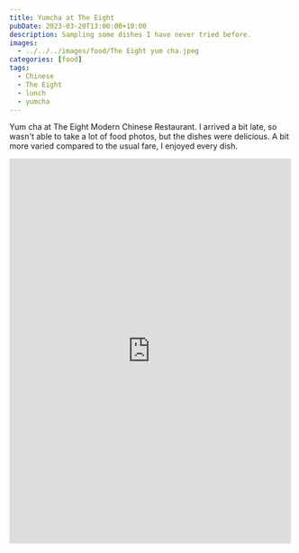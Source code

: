 ```yaml
---
title: Yumcha at The Eight
pubDate: 2023-03-20T13:00:00+10:00
description: Sampling some dishes I have never tried before.
images:
  - ../../../images/food/The Eight yum cha.jpeg
categories: [food]
tags:
  - Chinese
  - The Eight
  - lunch
  - yumcha
---
```


Yum cha at The Eight Modern Chinese Restaurant. I arrived a bit late, so wasn't able to take a lot of food photos, but the dishes were delicious. A bit more varied compared to the usual fare, I enjoyed every dish.

<iframe src="https://www.facebook.com/plugins/post.php?href=https%3A%2F%2Fwww.facebook.com%2Fchris1.tham%2Fposts%2Fpfbid02ewWRbRfFpjVL17SVX3uSvumQ6DikHUZZzSX2nPBcexF9NdqdjAp8gF2eYB4tmRcGl&show_text=true&width=500" width="500" height="684" style="border:none;overflow:hidden" scrolling="no" frameborder="0" allowfullscreen="true" allow="autoplay; clipboard-write; encrypted-media; picture-in-picture; web-share"></iframe>
